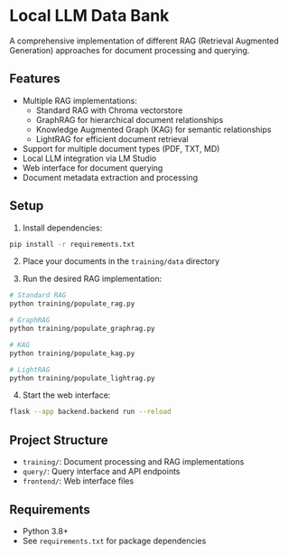 # Local LLM Data Bank

A comprehensive implementation of different RAG (Retrieval Augmented Generation) approaches for document processing and querying.

## Features

- Multiple RAG implementations:
  - Standard RAG with Chroma vectorstore
  - GraphRAG for hierarchical document relationships
  - Knowledge Augmented Graph (KAG) for semantic relationships
  - LightRAG for efficient document retrieval
- Support for multiple document types (PDF, TXT, MD)
- Local LLM integration via LM Studio
- Web interface for document querying
- Document metadata extraction and processing

## Setup

1. Install dependencies:

```bash
pip install -r requirements.txt
```

2. Place your documents in the `training/data` directory

3. Run the desired RAG implementation:

```bash
# Standard RAG
python training/populate_rag.py

# GraphRAG
python training/populate_graphrag.py

# KAG
python training/populate_kag.py

# LightRAG
python training/populate_lightrag.py
```

4. Start the web interface:

```bash
flask --app backend.backend run --reload
```

## Project Structure

- `training/`: Document processing and RAG implementations
- `query/`: Query interface and API endpoints
- `frontend/`: Web interface files

## Requirements

- Python 3.8+
- See `requirements.txt` for package dependencies
